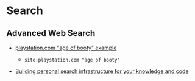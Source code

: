 Search
======

Advanced Web Search
-------------------



* [playstation.com "age of booty" example](https://www.google.com/search?q=site%3Aplaystation.com+%E2%80%9Cage+of+booty%22)
    * `site:playstation.com "age of booty"`

* [Building personal search infrastructure for your knowledge and code](https://beepb00p.xyz/pkm-search.html)